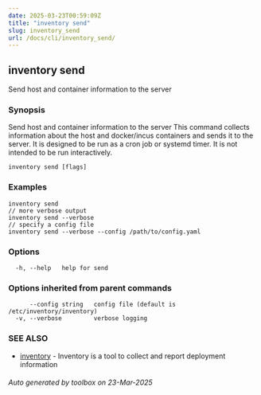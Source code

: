 ```yaml
---
date: 2025-03-23T00:59:09Z
title: "inventory send"
slug: inventory_send
url: /docs/cli/inventory_send/
---
```

## inventory send

Send host and container information to the server

### Synopsis

Send host and container information to the server
This command collects information about the host and docker/incus containers
and sends it to the server. It is designed to be run as a cron job or systemd timer.
It is not intended to be run interactively.


```
inventory send [flags]
```

### Examples

```
inventory send
// more verbose output
inventory send --verbose
// specify a config file
inventory send --verbose --config /path/to/config.yaml
```

### Options

```
  -h, --help   help for send
```

### Options inherited from parent commands

```
      --config string   config file (default is /etc/inventory/inventory)
  -v, --verbose         verbose logging
```

### SEE ALSO

* [inventory](/inventory/docs/cli/inventory/)	 - Inventory is a tool to collect and report deployment information

###### Auto generated by toolbox on 23-Mar-2025

